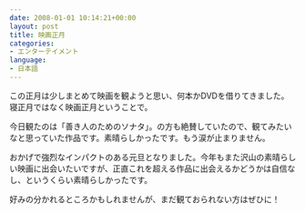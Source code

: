 ```yaml
---
date: 2008-01-01 10:14:21+00:00
layout: post
title: 映画正月
categories:
- エンターテイメント
language:
- 日本語
---
```


この正月は少しまとめて映画を観ようと思い、何本かDVDを借りてきました。寝正月ではなく映画正月ということで。

今日観たのは「善き人のためのソナタ」。の方も絶賛していたので、観てみたいなと思っていた作品です。素晴らしかったです。もう涙が止まりません。

おかげで強烈なインパクトのある元旦となりました。今年もまた沢山の素晴らしい映画に出会いたいですが、正直これを超える作品に出会えるかどうかは自信なし、というくらい素晴らしかったです。

好みの分かれるところかもしれませんが、まだ観ておられない方はぜひに！
